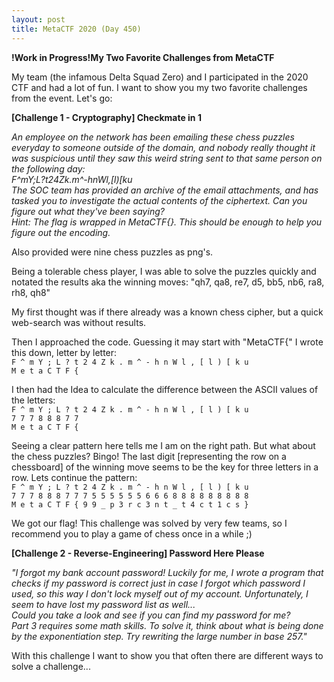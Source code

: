```yaml
---
layout: post
title: MetaCTF 2020 (Day 450)
---
```


**!Work in Progress!My Two Favorite Challenges from MetaCTF**

My team (the infamous Delta Squad Zero) and I participated in the 2020 CTF and had a lot of fun. I want to show you my two favorite challenges from the event. Let's go:

**[Challenge 1 - Cryptography] Checkmate in 1**

*An employee on the network has been emailing these chess puzzles everyday to someone outside of the domain, and nobody really thought it was suspicious until they saw this weird string sent to that same person on the following day:  
F^mY;L?t24Zk.m^-hnWl,[l)[ku  
The SOC team has provided an archive of the email attachments, and has tasked you to investigate the actual contents of the ciphertext. Can you figure out what they've been saying?  
Hint: The flag is wrapped in MetaCTF{}. This should be enough to help you figure out the encoding.*

Also provided were nine chess puzzles as png's.

Being a tolerable chess player, I was able to solve the puzzles quickly and notated the results aka the winning moves:
"qh7, qa8, re7, d5, bb5, nb6, ra8, rh8, qh8"

My first thought was if there already was a known chess cipher, but a quick web-search was without results.

Then I approached the code. Guessing it may start with "MetaCTF{" I wrote this down, letter by letter:  
`F ^ m Y ; L ? t 2 4 Z k . m ^ - h n W l , [ l ) [ k u`  
`M e t a C T F {`

I then had the Idea to calculate the difference between the ASCII values of the letters:  
`F ^ m Y ; L ? t 2 4 Z k . m ^ - h n W l , [ l ) [ k u`  
`7 7 7 8 8 8 7 7`  
`M e t a C T F {`  

Seeing a clear pattern here tells me I am on the right path. But what about the chess puzzles? Bingo! The last digit [representing the row on a chessboard] of the winning move seems to be the key for three letters in a row. Lets continue the pattern:  
`F ^ m Y ; L ? t 2 4 Z k . m ^ - h n W l , [ l ) [ k u`  
`7 7 7 8 8 8 7 7 7 5 5 5 5 5 5 6 6 6 8 8 8 8 8 8 8 8 8`  
`M e t a C T F { 9 9 _ p 3 r c 3 n t _ t 4 c t 1 c s }`  

We got our flag! This challenge was solved by very few teams, so I recommend you to play a game of chess once in a while ;)

**[Challenge 2 - Reverse-Engineering] Password Here Please**

*"I forgot my bank account password! Luckily for me, I wrote a program that checks if my password is correct just in case I forgot which password I used, so this way I don't lock myself out of my account. Unfortunately, I seem to have lost my password list as well...  
Could you take a look and see if you can find my password for me?  
Part 3 requires some math skills. To solve it, think about what is being done by the exponentiation step. Try rewriting the large number in base 257."*

With this challenge I want to show you that often there are different ways to solve a challenge...